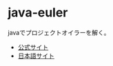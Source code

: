 # java-euler

javaでプロジェクトオイラーを解く。

* [公式サイト](https://projecteuler.net)
* [日本語サイト](https://odz.sakura.ne.jp/projecteuler)
